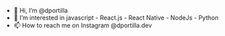 - 👋 Hi, I’m @dportilla
- 👀 I’m interested in javascript - React.js - React Native - NodeJs - Python 
- 📫 How to reach me on Instagram @dportilla.dev

<!---
dportilla/dportilla is a ✨ special ✨ repository because its `README.md` (this file) appears on your GitHub profile.
You can click the Preview link to take a look at your changes.
--->
